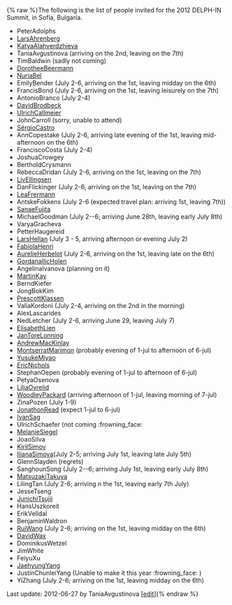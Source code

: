 {% raw %}The following is the list of people invited for the 2012 DELPH-IN
Summit, in Sofia, Bulgaria.

- PeterAdolphs
- [LarsAhrenberg](/LarsAhrenberg)
- [KatyaAlahverdzhieva](/KatyaAlahverdzhieva)
- TaniaAvgustinova (arriving on the 2nd, leaving
on the 7th)
- TimBaldwin (sadly not coming)
- [DorotheeBeermann](/DorotheeBeermann)
- [NuriaBel](/NuriaBel)
- EmilyBender (July 2-6, arriving on the 1st, leaving
midday on the 6th)
- FrancisBond (July 2-6, arriving on the 1st, leaving
leisurely on the 7th)
- AntonioBranco (July 2-4)
- [DavidBrodbeck](/DavidBrodbeck)
- [UlrichCallmeier](/UlrichCallmeier)
- JohnCarroll (sorry, unable to attend)
- [SérgioCastro](/S%C3%A9rgioCastro)
- AnnCopestake (July 2-6, arriving late evening of the
1st, leaving mid-afternoon on the 6th)
- FranciscoCosta (July 2-4)
- JoshuaCrowgey
- BertholdCrysmann
- RebeccaDridan (July 2-6, arriving on the 1st,
leaving on the 7th)
- [LivEllingsen](/LivEllingsen)
- DanFlickinger (July 2-6, arriving on the 1st,
leaving on the 7th)
- [LeaFrermann](/LeaFrermann)
- AntskeFokkens (July 2-6 (expected travel plan:
arriving 1st, leaving 7th))
- [SanaeFujita](/SanaeFujita)
- MichaelGoodman (July 2--6; arriving June 28th,
leaving early July 8th)
- VaryaGracheva
- PetterHaugereid
- [LarsHellan](/LarsHellan) (July 3 - 5, arriving afternoon or evening
July 2)
- [FabiolaHenri](/FabiolaHenri)
- [AurelieHerbelot](/AurelieHerbelot) (July 2-6, arriving on the 1st,
leaving late on the 6th)
- [GordanaIlicHolen](/GordanaIlicHolen)
- AngelinaIvanova (planning on it)
- [MartinKay](/MartinKay)
- BerndKiefer
- JongBokKim
- [PrescottKlassen](/PrescottKlassen)
- ValiaKordoni (July 2-4, arriving on the 2nd in the
morning)
- AlexLascarides
- NedLetcher (July 2-6, arriving June 29, leaving
July 7)
- [ElisabethLien](/ElisabethLien)
- [JanToreLonning](/JanToreLonning)
- [AndrewMacKinlay](/AndrewMacKinlay)
- [MontserratMarimon](/MontserratMarimon) (probably evening of 1-jul
to afternoon of 6-jul)
- [YusukeMiyao](/YusukeMiyao)
- [EricNichols](/EricNichols)
- StephanOepen (probably evening of 1-jul to afternoon
of 6-jul)
- PetyaOsenova
- [LiljaOvrelid](/LiljaOvrelid)
- [WoodleyPackard](/WoodleyPackard) (arriving afternoon of 1-jul,
leaving morning of 7-jul)
- ZinaPozen (July 1-9)
- [JonathonRead](/JonathonRead) (expect 1-jul to 6-jul)
- [IvanSag](/IvanSag)
- UlrichSchaefer (not coming :frowning\_face:
- [MelanieSiegel](/MelanieSiegel)
- JoaoSilva
- [KirilSimov](/KirilSimov)
- [IlianaSimova](/IlianaSimova)(July 2-5; arriving July 1st, leaving
late July 5th)
- GlennSlayden (regrets)
- SanghounSong (July 2--6; arriving July 1st, leaving
early July 8th)
- [MatsuzakiTakuya](/MatsuzakiTakuya)
- LilingTan (July 2-6; arriving n the 1st, leaving early
7th July)
- JesseTseng
- [JunichiTsujii](/JunichiTsujii)
- HansUszkoreit
- ErikVelldal
- BenjaminWaldron
- [RuiWang](/RuiWang) (July 2-6; arriving on the 1st, leaving midday
on the 6th)
- [DavidWax](/DavidWax)
- DominikusWetzel
- JimWhite
- FeiyuXu
- [JaehyungYang](/JaehyungYang)
- JustinChunleiYang (Unable to make it this year
:frowning\_face: )
- YiZhang (July 2-6; arriving on the 1st, leaving midday on
the 6th)

Last update: 2012-06-27 by TaniaAvgustinova [[edit](https://github.com/delph-in/docs/wiki/SofiaParticipants/_edit)]{% endraw %}